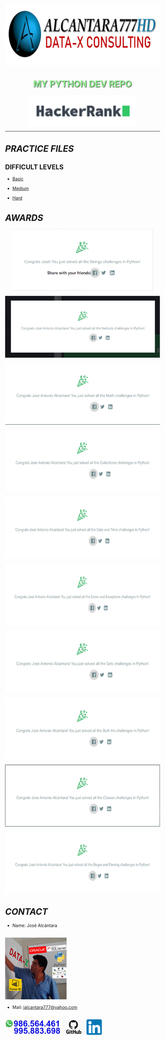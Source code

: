 <div>
<p align=center><img src="images/logo_a777HD.png" height=200><p>

# <h1 align=center style="color: lightgreen; font-weight: bold; text-shadow: 1px 1px 2px #000;"> **MY PYTHON DEV REPO** </h1>

</div>
<p align="center">
<img src="images/HackerRank.png"  height=100>
</p>

<hr>  

# ***PRACTICE FILES***

## DIFFICULT LEVELS

- <a href="https://github.com/jalcantara777/HackerRank/tree/main/Basic">Basic</a>

- <a href="https://github.com/jalcantara777/HackerRank/tree/main/Medium">Medium</a>

- <a href="https://github.com/jalcantara777/HackerRank/tree/main/Hard">Hard</a>

# ***AWARDS***
<p align="center">
<img src="images/Str_challenges_RESOLVED.png"  height=200>
</p>
<p align="center">
<img src="images/Itertools_challenges_RESOLVED.png"  height=200>
</p>
<p align="center">
<img src="images/Math_challenges_RESOLVED.png"  height=200>
</p>
<p align="center">
<img src="images/Collections_challenges_RESOLVED.png"  height=200>
</p>
<p align="center">
<img src="images/DateandTime_challenges_RESOLVED.png"  height=200>
</p>
<p align="center">
<img src="images/ErrorsandExceptions_challenges_RESOLVED.png"  height=200>
</p>
<p align="center">
<img src="images/Sets_challenges_RESOLVED.png"  height=200>
</p>
<p align="center">
<img src="images/Built-Ins_challenges_RESOLVED.png"  height=200>
</p>
<p align="center">
<img src="images/Classes_challenges_RESOLVED.png"  height=200>
</p>
<p align="center">
<img src="images/Regex_Parsing_challenges_RESOLVED.png"  height=200>
</p>

# ***CONTACT***
- Name: José Alcántara 
<br>
<img src="images/Avatar_DA.png" alt="Imagen no encontrada" height=200px>

- Mail: jalcantara777@yahoo.com
<br>
<img src="images/NumWhatsapp2.jpg" alt="Imagen no encontrada" height=50px>
<a href="https://github.com/jalcantara777/"><img src="images/GitHub_logo.jpg" alt="Imagen no encontrada" style="font-size: 30px;height: 50px;"></a>
<a href="https://www.linkedin.com/in/jalcantara777/"><img src="images/Linkedin_logo.png" alt="Imagen no encontrada" style="font-size: 30px;height: 50px;"></a>
